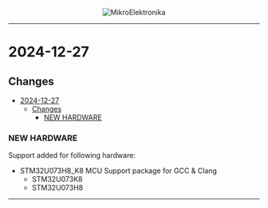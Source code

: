<p align="center">
  <img src="http://www.mikroe.com/img/designs/beta/logo_small.png?raw=true" alt="MikroElektronika"/>
</p>

---

# 2024-12-27

## Changes

- [2024-12-27](#2024-12-27)
  - [Changes](#changes)
    - [NEW HARDWARE](#new-hardware)

### NEW HARDWARE

Support added for following hardware:

- STM32U073H8_K8 MCU Support package for GCC & Clang
  - STM32U073K8
  - STM32U073H8

---

